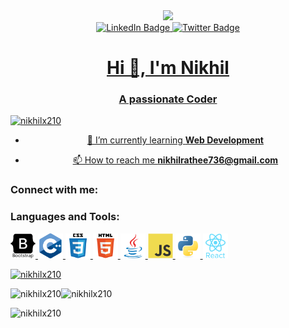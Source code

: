 <div id="header" align="center">
        <img width=250 src="https://media.giphy.com/media/qgQUggAC3Pfv687qPC/giphy.gif" />
      </div>
      <div id="badges" align ="center">
        <a href="https://www.linkedin.com/in/nikhilrathee210">
          <img src="https://img.shields.io/badge/LinkedIn-blue?style=for-the-badge&logo=linkedin&logoColor=white" alt="LinkedIn Badge"/>
        </a>
        <a href="https://twitter.com/NikhilRathee210">
          <img src="https://img.shields.io/badge/Twitter-blue?style=for-the-badge&logo=twitter&logoColor=white" alt="Twitter Badge"/>
        
<h1 align="center">Hi 👋, I'm Nikhil</h1>
<h3 align="center">A passionate Coder</h3>

<p align="left"> <img src="https://komarev.com/ghpvc/?username=nikhilx210&label=Profile%20views&color=0e75b6&style=flat" alt="nikhilx210" /> </p>


- 🌱 I’m currently learning **Web Development**

- 📫 How to reach me **nikhilrathee736@gmail.com**

<h3 align="left">Connect with me:</h3>
<p align="left">
</p>

<h3 align="left">Languages and Tools:</h3>
<p align="left"> <a href="https://getbootstrap.com" target="_blank" rel="noreferrer"> <img src="https://raw.githubusercontent.com/devicons/devicon/master/icons/bootstrap/bootstrap-plain-wordmark.svg" alt="bootstrap" width="40" height="40"/> </a> <a href="https://www.w3schools.com/cpp/" target="_blank" rel="noreferrer"> <img src="https://raw.githubusercontent.com/devicons/devicon/master/icons/cplusplus/cplusplus-original.svg" alt="cplusplus" width="40" height="40"/> </a> <a href="https://www.w3schools.com/css/" target="_blank" rel="noreferrer"> <img src="https://raw.githubusercontent.com/devicons/devicon/master/icons/css3/css3-original-wordmark.svg" alt="css3" width="40" height="40"/> </a>
<a href="https://www.w3.org/html/" target="_blank" rel="noreferrer"> <img src="https://raw.githubusercontent.com/devicons/devicon/master/icons/html5/html5-original-wordmark.svg" alt="html5" width="40" height="40"/> </a> <a href="https://www.java.com" target="_blank" rel="noreferrer"> <img src="https://raw.githubusercontent.com/devicons/devicon/master/icons/java/java-original.svg" alt="java" width="40" height="40"/> </a> <a href="https://developer.mozilla.org/en-US/docs/Web/JavaScript" target="_blank" rel="noreferrer"> <img src="https://raw.githubusercontent.com/devicons/devicon/master/icons/javascript/javascript-original.svg" alt="javascript" width="40" height="40"/> </a> <a href="https://www.python.org" target="_blank" rel="noreferrer"> <img src="https://raw.githubusercontent.com/devicons/devicon/master/icons/python/python-original.svg" alt="python" width="40" height="40"/> </a> <a href="https://reactjs.org/" target="_blank" rel="noreferrer"> <img src="https://raw.githubusercontent.com/devicons/devicon/master/icons/react/react-original-wordmark.svg" alt="react" width="40" height="40"/> </a> </p>
<p align="left"> <a href="https://github.com/ryo-ma/github-profile-trophy"><img src="https://github-profile-trophy.vercel.app/?username=nikhilx210" alt="nikhilx210" /></a></p>
<p><img align="left" src="https://github-readme-stats.vercel.app/api/top-langs?username=nikhilx210&show_icons=true&locale=en&layout=compact" alt="nikhilx210" /></p
<p>&nbsp;<img align="left" src="https://github-readme-stats.vercel.app/api?username=nikhilx210&show_icons=true&locale=en" alt="nikhilx210" /></p>
<p><img align="left" src="https://github-readme-streak-stats.herokuapp.com/?user=nikhilx210&" alt="nikhilx210" /></p>

